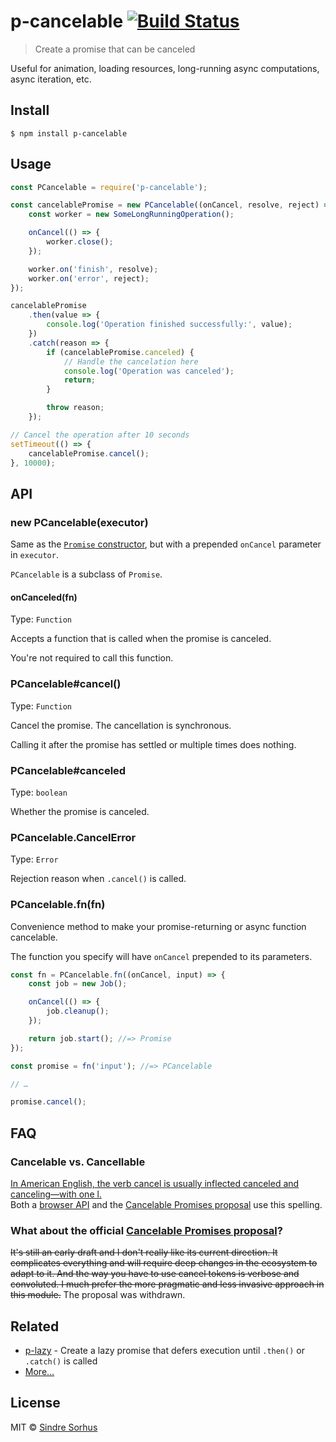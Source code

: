 # p-cancelable [![Build Status](https://travis-ci.org/sindresorhus/p-cancelable.svg?branch=master)](https://travis-ci.org/sindresorhus/p-cancelable)

> Create a promise that can be canceled

Useful for animation, loading resources, long-running async computations, async iteration, etc.


## Install

```
$ npm install p-cancelable
```


## Usage

```js
const PCancelable = require('p-cancelable');

const cancelablePromise = new PCancelable((onCancel, resolve, reject) => {
	const worker = new SomeLongRunningOperation();

	onCancel(() => {
		worker.close();
	});

	worker.on('finish', resolve);
	worker.on('error', reject);
});

cancelablePromise
	.then(value => {
		console.log('Operation finished successfully:', value);
	})
	.catch(reason => {
		if (cancelablePromise.canceled) {
			// Handle the cancelation here
			console.log('Operation was canceled');
			return;
		}

		throw reason;
	});

// Cancel the operation after 10 seconds
setTimeout(() => {
	cancelablePromise.cancel();
}, 10000);
```


## API

### new PCancelable(executor)

Same as the [`Promise` constructor](https://developer.mozilla.org/en/docs/Web/JavaScript/Reference/Global_Objects/Promise), but with a prepended `onCancel` parameter in `executor`.

`PCancelable` is a subclass of `Promise`.

#### onCanceled(fn)

Type: `Function`

Accepts a function that is called when the promise is canceled.

You're not required to call this function.

### PCancelable#cancel()

Type: `Function`

Cancel the promise. The cancellation is synchronous.

Calling it after the promise has settled or multiple times does nothing.

### PCancelable#canceled

Type: `boolean`

Whether the promise is canceled.

### PCancelable.CancelError

Type: `Error`

Rejection reason when `.cancel()` is called.

### PCancelable.fn(fn)

Convenience method to make your promise-returning or async function cancelable.

The function you specify will have `onCancel` prepended to its parameters.

```js
const fn = PCancelable.fn((onCancel, input) => {
	const job = new Job();

	onCancel(() => {
		job.cleanup();
	});

	return job.start(); //=> Promise
});

const promise = fn('input'); //=> PCancelable

// …

promise.cancel();
```


## FAQ

### Cancelable vs. Cancellable

[In American English, the verb cancel is usually inflected canceled and canceling—with one l.](http://grammarist.com/spelling/cancel/)<br>Both a [browser API](https://developer.mozilla.org/en-US/docs/Web/API/Event/cancelable) and the [Cancelable Promises proposal](https://github.com/tc39/proposal-cancelable-promises) use this spelling.

### What about the official [Cancelable Promises proposal](https://github.com/tc39/proposal-cancelable-promises)?

~~It's still an early draft and I don't really like its current direction. It complicates everything and will require deep changes in the ecosystem to adapt to it. And the way you have to use cancel tokens is verbose and convoluted. I much prefer the more pragmatic and less invasive approach in this module.~~ The proposal was withdrawn.


## Related

- [p-lazy](https://github.com/sindresorhus/p-lazy) - Create a lazy promise that defers execution until `.then()` or `.catch()` is called
- [More…](https://github.com/sindresorhus/promise-fun)


## License

MIT © [Sindre Sorhus](https://sindresorhus.com)
